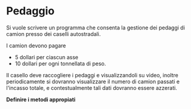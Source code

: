 # Pedaggio

Si vuole scrivere un programma che consenta la gestione dei pedaggi di
 camion presso dei caselli autostradali. 
 
 I camion devono pagare 
 - 5 dollari per ciascun 
 asse 
 - 10 dollari per ogni tonnellata di peso. 
 
 Il casello deve raccogliere i pedaggi 
 e visualizzandoli su video, inoltre periodicamente si dovranno visualizzare il numero 
 di camion passati e l'incasso totale, e contestualmente 
 tali dati dovranno essere azzerati.

 **Definire i metodi appropiati**